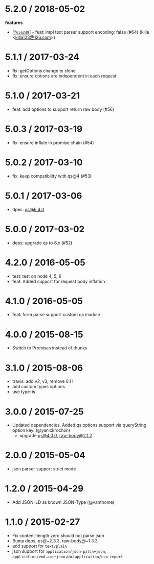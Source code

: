 # 5.2.0 / 2018-05-02

**features**

- [[`f65a2d8`](http://github.com/cojs/co-body/commit/f65a2d8f7ebf4426138035af6d7e7f02272441f2)] - feat: impl text parser support encoding: false (#64) (killa <<killa123@126.com>>)

# 5.1.1 / 2017-03-24

- fix: getOptions change to clone
- fix: ensure options are independent in each request

# 5.1.0 / 2017-03-21

- feat: add options to support return raw body (#56)

# 5.0.3 / 2017-03-19

- fix: ensure inflate in promise chain (#54)

# 5.0.2 / 2017-03-10

- fix: keep compatibility with qs@4 (#53)

# 5.0.1 / 2017-03-06

- dpes: qs@6.4.0

# 5.0.0 / 2017-03-02

- deps: upgrade qs to 6.x (#52)

# 4.2.0 / 2016-05-05

- test: test on node 4, 5, 6
- feat: Added support for request body inflation

# 4.1.0 / 2016-05-05

- feat: form parse support custom qs module

# 4.0.0 / 2015-08-15

- Switch to Promises instead of thunks

# 3.1.0 / 2015-08-06

- travis: add v2, v3, remove 0.11
- add custom types options
- use type-is

# 3.0.0 / 2015-07-25

- Updated dependencies. Added qs options support via queryString option key. (@yanickrochon)
  - upgrade qs@4.0.0, raw-body@2.1.2

# 2.0.0 / 2015-05-04

- json parser support strict mode

# 1.2.0 / 2015-04-29

- Add JSON-LD as known JSON-Type (@vanthome)

# 1.1.0 / 2015-02-27

- Fix content-length zero should not parse json
- Bump deps, qs@~2.3.3, raw-body@~1.3.3
- add support for `text/plain`
- json support for `application/json-patch+json`, `application/vnd.api+json` and `application/csp-report`
